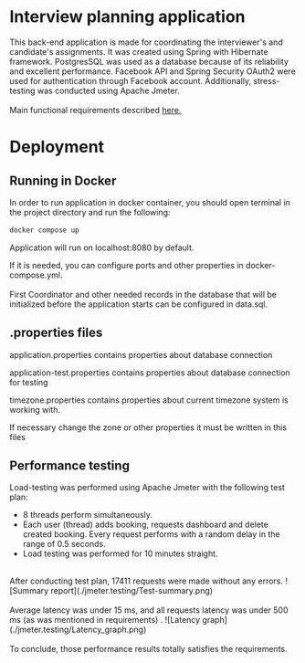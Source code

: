 # Interview planning application 
This back-end application is made for coordinating the interviewer's and candidate's assignments. It was created using Spring with Hibernate framework. PostgresSQL was used as a database because of its reliability and excellent performance. Facebook API and Spring Security OAuth2 were used for authentication through Facebook account. Additionally, stress-testing was conducted using Apache Jmeter.<br />
<br />
Main functional requirements described [here.](https://github.com/gavluk-intellias/intellistart-java-project/blob/main/docs/REQUIREMENTS.md)
# Deployment
## Running in Docker
In order to run application in docker container, you should open terminal in the project directory and run the following:
```sh
docker compose up
```
Application will run on localhost:8080 by default.

If it is needed, you can configure ports and other properties in docker-compose.yml.<br />
<br />
First Coordinator and other needed records in the database that will be initialized before the application starts can be configured in data.sql. 

## .properties files
application.properties contains properties about database connection

application-test.properties contains properties about database connection for testing

timezone.properties contains properties about current timezone system is working with.

If necessary change the zone or other properties it must be written in this files

## Performance testing
Load-testing was performed using Apache Jmeter with the following test plan: <br />
* 8 threads perform simultaneously. 
* Each user (thread) adds booking, requests dashboard and delete created booking. Every request performs with a random delay in the range of 0.5 seconds.
* Load testing was performed for 10 minutes straight.<br />
<br />
After conducting test plan, 17411 requests were made without any errors. ![Summary report](./jmeter.testing/Test-summary.png)<br />
<br />
Average latency was under 15 ms, and all requests latency was under 500 ms (as was mentioned in requirements) . ![Latency graph](./jmeter.testing/Latency_graph.png)<br />
<br />
To conclude, those performance results totally satisfies the requirements.